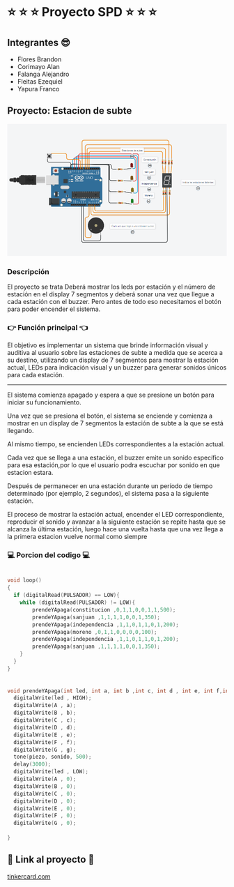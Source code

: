 # ⭐ ⭐ ⭐ Proyecto SPD ⭐ ⭐ ⭐

## Integrantes 😎
 
 * Flores Brandon
 * Corimayo Alan
 * Falanga Alejandro
 * Fleitas Ezequiel
 * Yapura Franco

## Proyecto: Estacion de subte

![Arduino con semáforo](imagen.png "Foto de arduino")

### Descripción

El proyecto se trata Deberá mostrar los leds por estación y el número de estación en el display 7 segmentos y deberá sonar una vez que llegue a cada estación con el buzzer. Pero antes de todo eso necesitamos el botón para poder encender el sistema.


### 👉 Función principal	👈

 El objetivo es implementar un sistema que brinde información visual y auditiva al usuario sobre las estaciones de subte a medida que se acerca a su destino, utilizando un display de 7 segmentos para mostrar la estación actual, LEDs para indicación visual y un buzzer para generar sonidos únicos para cada estación.

---
El sistema comienza apagado y espera a que se presione un botón para iniciar su funcionamiento.

Una vez que se presiona el botón, el sistema se enciende y comienza a mostrar en un display de 7 segmentos la estación de subte a la que se está llegando.

Al mismo tiempo, se encienden LEDs correspondientes a la estación actual.

Cada vez que se llega a una estación, el buzzer emite un sonido específico para esa estación,por lo que el usuario podra escuchar por sonido en que estacion estara.

Después de permanecer en una estación durante un período de tiempo determinado (por ejemplo, 2 segundos), el sistema pasa a la siguiente estación.

El proceso de mostrar la estación actual, encender el LED correspondiente, reproducir el sonido y avanzar a la siguiente estación se repite hasta que se alcanza la última estación, luego hace una vuelta hasta que una vez llega a la primera estacion vuelve normal como siempre

### 💻 Porcion del codigo 💻


```c++

void loop()
{
  if (digitalRead(PULSADOR) == LOW){
    while (digitalRead(PULSADOR) != LOW){
 		prendeYApaga(constitucion ,0,1,1,0,0,1,1,500);
    	prendeYApaga(sanjuan ,1,1,1,1,0,0,1,350);
    	prendeYApaga(independencia ,1,1,0,1,1,0,1,200);
    	prendeYApaga(moreno ,0,1,1,0,0,0,0,100);
      	prendeYApaga(independencia ,1,1,0,1,1,0,1,200);
      	prendeYApaga(sanjuan ,1,1,1,1,0,0,1,350);
    }  
  }
}


void prendeYApaga(int led, int a, int b ,int c, int d , int e, int f,int g ,int sonido){
  digitalWrite(led , HIGH);
  digitalWrite(A , a);
  digitalWrite(B , b);
  digitalWrite(C , c);
  digitalWrite(D , d);
  digitalWrite(E , e);
  digitalWrite(F , f);
  digitalWrite(G , g);
  tone(piezo, sonido, 500);
  delay(3000);
  digitalWrite(led , LOW);
  digitalWrite(A , 0);
  digitalWrite(B , 0);
  digitalWrite(C , 0);
  digitalWrite(D , 0);
  digitalWrite(E , 0);
  digitalWrite(F , 0);
  digitalWrite(G , 0);
    
}

```

## 📌 Link al proyecto 📌

[tinkercard.com](https://www.tinkercad.com/things/h3a26eB00mS "Link al arduino")

